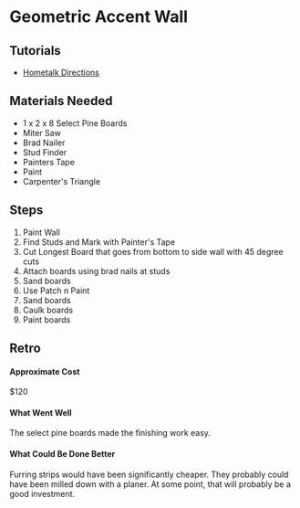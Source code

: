 # Geometric Accent Wall

## Tutorials

- [Hometalk Directions](https://www.hometalk.com/diy/decorate/walls/geometric-accent-wall-44286712)

## Materials Needed

- 1 x 2 x 8 Select Pine Boards
- Miter Saw
- Brad Nailer
- Stud Finder
- Painters Tape
- Paint
- Carpenter's Triangle

## Steps

1. Paint Wall
2. Find Studs and Mark with Painter's Tape
3. Cut Longest Board that goes from bottom to side wall with 45 degree cuts
4. Attach boards using brad nails at studs
5. Sand boards
6. Use Patch n Paint
7. Sand boards
8. Caulk boards
9. Paint boards

## Retro

#### Approximate Cost

$120

#### What Went Well

The select pine boards made the finishing work easy.

#### What Could Be Done Better

Furring strips would have been significantly cheaper. They probably could have been milled down with a planer. At some point, that will probably be a good investment.
